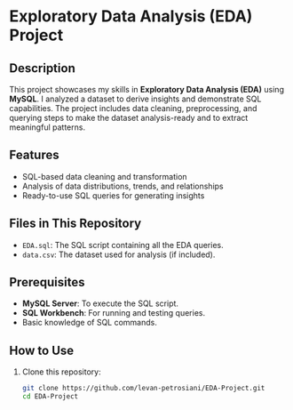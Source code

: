 # Exploratory Data Analysis (EDA) Project

## Description
This project showcases my skills in **Exploratory Data Analysis (EDA)** using **MySQL**. I analyzed a dataset to derive insights and demonstrate SQL capabilities. The project includes data cleaning, preprocessing, and querying steps to make the dataset analysis-ready and to extract meaningful patterns.

## Features
- SQL-based data cleaning and transformation
- Analysis of data distributions, trends, and relationships
- Ready-to-use SQL queries for generating insights

## Files in This Repository
- `EDA.sql`: The SQL script containing all the EDA queries.
- `data.csv`: The dataset used for analysis (if included).

## Prerequisites
- **MySQL Server**: To execute the SQL script.
- **SQL Workbench**: For running and testing queries.
- Basic knowledge of SQL commands.

## How to Use
1. Clone this repository:
   ```bash
   git clone https://github.com/levan-petrosiani/EDA-Project.git
   cd EDA-Project
